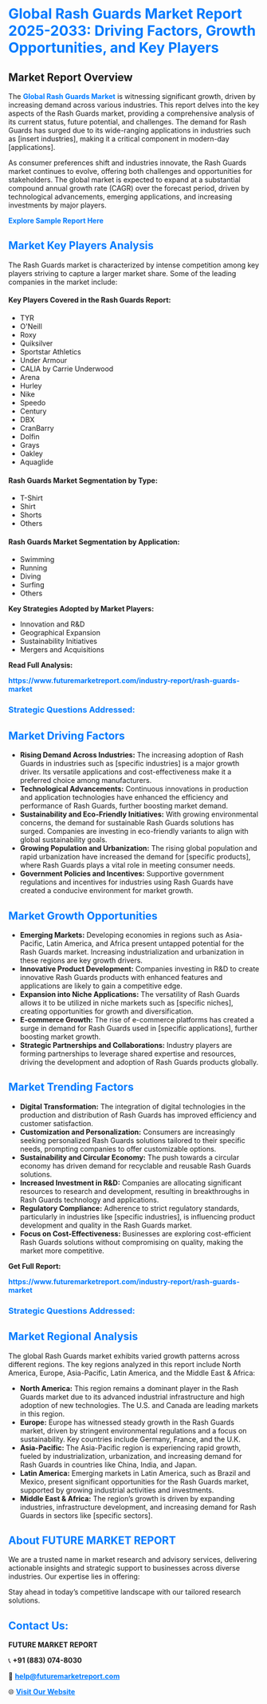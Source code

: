 <h1 style="color: #007BFF;">Global Rash Guards Market Report 2025-2033: Driving Factors, Growth Opportunities, and Key Players</h1>

<section id="overview">
<h2>Market Report Overview</h2>
<p>The <a href="https://www.futuremarketreport.com/industry-report/rash-guards-market" style="color: #007BFF; text-decoration: none;"><strong>Global Rash Guards Market</strong></a> is witnessing significant growth, driven by increasing demand across various industries. This report delves into the key aspects of the Rash Guards market, providing a comprehensive analysis of its current status, future potential, and challenges. The demand for Rash Guards has surged due to its wide-ranging applications in industries such as [insert industries], making it a critical component in modern-day [applications].</p>
<p>As consumer preferences shift and industries innovate, the Rash Guards market continues to evolve, offering both challenges and opportunities for stakeholders. The global market is expected to expand at a substantial compound annual growth rate (CAGR) over the forecast period, driven by technological advancements, emerging applications, and increasing investments by major players.</p>
</section>

<section id="overview">
<p><a href="https://www.futuremarketreport.com/request-sample/reportId=55486" style="color: #007BFF; text-decoration: none;"><strong>Explore Sample Report Here</strong></a></p>
</section>

<section id="key-players">
<h2 style="color: #007BFF;">Market Key Players Analysis</h2>
<p>The Rash Guards market is characterized by intense competition among key players striving to capture a larger market share. Some of the leading companies in the market include:</p>
<h4>Key Players Covered in the Rash Guards Report:</h4>
<ul><li>TYR</li><li>O&#039;Neill</li><li>Roxy</li><li>Quiksilver</li><li>Sportstar Athletics</li><li>Under Armour</li><li>CALIA by Carrie Underwood</li><li>Arena</li><li>Hurley</li><li>Nike</li><li>Speedo</li><li>Century</li><li>DBX</li><li>CranBarry</li><li>Dolfin</li><li>Grays</li><li>Oakley</li><li>Aquaglide</li></ul>
<h4>Rash Guards Market Segmentation by Type:</h4>
<ul><li>T-Shirt</li><li>Shirt</li><li>Shorts</li><li>Others</li></ul>

<h4>Rash Guards Market Segmentation by Application:</h4>
<ul><li>Swimming</li><li>Running</li><li>Diving</li><li>Surfing</li><li>Others</li></ul>
<p><strong>Key Strategies Adopted by Market Players:</strong></p>
<ul>
<li>Innovation and R&D</li>
<li>Geographical Expansion</li>
<li>Sustainability Initiatives</li>
<li>Mergers and Acquisitions</li>
</ul>
</section>

<section>
<p><strong>Read Full Analysis: </strong></p><a href="https://www.futuremarketreport.com/industry-report/rash-guards-market" style="color: #007BFF; text-decoration: none;"><strong>https://www.futuremarketreport.com/industry-report/rash-guards-market</strong></a>
<h3 style="color: #007BFF;">Strategic Questions Addressed:</h3>
</section>

<section id="driving-factors">
<h2 style="color: #007BFF;">Market Driving Factors</h2>
<ul>
<li><strong>Rising Demand Across Industries:</strong> The increasing adoption of Rash Guards in industries such as [specific industries] is a major growth driver. Its versatile applications and cost-effectiveness make it a preferred choice among manufacturers.</li>
<li><strong>Technological Advancements:</strong> Continuous innovations in production and application technologies have enhanced the efficiency and performance of Rash Guards, further boosting market demand.</li>
<li><strong>Sustainability and Eco-Friendly Initiatives:</strong> With growing environmental concerns, the demand for sustainable Rash Guards solutions has surged. Companies are investing in eco-friendly variants to align with global sustainability goals.</li>
<li><strong>Growing Population and Urbanization:</strong> The rising global population and rapid urbanization have increased the demand for [specific products], where Rash Guards plays a vital role in meeting consumer needs.</li>
<li><strong>Government Policies and Incentives:</strong> Supportive government regulations and incentives for industries using Rash Guards have created a conducive environment for market growth.</li>
</ul>
</section>

<section id="growth-opportunities">
<h2 style="color: #007BFF;">Market Growth Opportunities</h2>
<ul>
<li><strong>Emerging Markets:</strong> Developing economies in regions such as Asia-Pacific, Latin America, and Africa present untapped potential for the Rash Guards market. Increasing industrialization and urbanization in these regions are key growth drivers.</li>
<li><strong>Innovative Product Development:</strong> Companies investing in R&D to create innovative Rash Guards products with enhanced features and applications are likely to gain a competitive edge.</li>
<li><strong>Expansion into Niche Applications:</strong> The versatility of Rash Guards allows it to be utilized in niche markets such as [specific niches], creating opportunities for growth and diversification.</li>
<li><strong>E-commerce Growth:</strong> The rise of e-commerce platforms has created a surge in demand for Rash Guards used in [specific applications], further boosting market growth.</li>
<li><strong>Strategic Partnerships and Collaborations:</strong> Industry players are forming partnerships to leverage shared expertise and resources, driving the development and adoption of Rash Guards products globally.</li>
</ul>
</section>

<section id="trending-factors">
<h2 style="color: #007BFF;">Market Trending Factors</h2>
<ul>
<li><strong>Digital Transformation:</strong> The integration of digital technologies in the production and distribution of Rash Guards has improved efficiency and customer satisfaction.</li>
<li><strong>Customization and Personalization:</strong> Consumers are increasingly seeking personalized Rash Guards solutions tailored to their specific needs, prompting companies to offer customizable options.</li>
<li><strong>Sustainability and Circular Economy:</strong> The push towards a circular economy has driven demand for recyclable and reusable Rash Guards solutions.</li>
<li><strong>Increased Investment in R&D:</strong> Companies are allocating significant resources to research and development, resulting in breakthroughs in Rash Guards technology and applications.</li>
<li><strong>Regulatory Compliance:</strong> Adherence to strict regulatory standards, particularly in industries like [specific industries], is influencing product development and quality in the Rash Guards market.</li>
<li><strong>Focus on Cost-Effectiveness:</strong> Businesses are exploring cost-efficient Rash Guards solutions without compromising on quality, making the market more competitive.</li>
</ul>
</section>

<section>
<p><strong>Get Full Report: </strong></p><a href="https://www.futuremarketreport.com/industry-report/rash-guards-market" style="color: #007BFF; text-decoration: none;"><strong>https://www.futuremarketreport.com/industry-report/rash-guards-market</strong></a>
<h3 style="color: #007BFF;">Strategic Questions Addressed:</h3>
</section>


<section id="regional-analysis">
<h2 style="color: #007BFF;">Market Regional Analysis</h2>
<p>The global Rash Guards market exhibits varied growth patterns across different regions. The key regions analyzed in this report include North America, Europe, Asia-Pacific, Latin America, and the Middle East & Africa:</p>
<ul>
<li><strong>North America:</strong> This region remains a dominant player in the Rash Guards market due to its advanced industrial infrastructure and high adoption of new technologies. The U.S. and Canada are leading markets in this region.</li>
<li><strong>Europe:</strong> Europe has witnessed steady growth in the Rash Guards market, driven by stringent environmental regulations and a focus on sustainability. Key countries include Germany, France, and the U.K.</li>
<li><strong>Asia-Pacific:</strong> The Asia-Pacific region is experiencing rapid growth, fueled by industrialization, urbanization, and increasing demand for Rash Guards in countries like China, India, and Japan.</li>
<li><strong>Latin America:</strong> Emerging markets in Latin America, such as Brazil and Mexico, present significant opportunities for the Rash Guards market, supported by growing industrial activities and investments.</li>
<li><strong>Middle East & Africa:</strong> The region’s growth is driven by expanding industries, infrastructure development, and increasing demand for Rash Guards in sectors like [specific sectors].</li>
</ul>
</section>

<footer>
<h2 style="color: #007BFF;">About FUTURE MARKET REPORT</h2>
<p>We are a trusted name in market research and advisory services, delivering actionable insights and strategic support to businesses across diverse industries. Our expertise lies in offering:</p>

<p>Stay ahead in today’s competitive landscape with our tailored research solutions.</p>

<h2 style="color: #007BFF;">Contact Us:</h2>
<p><strong>FUTURE MARKET REPORT</strong></p>
<p>📞 <strong>+91 (883) 074-8030</strong></p>
<p>📧 <strong><a href="mailto:help@futuremarketreport.com" style="color: #007BFF;">help@futuremarketreport.com</a></strong></p>
<p>🌐 <strong><a href="https://www.futuremarketreport.com/" style="color: #007BFF;">Visit Our Website</a></strong></p>
</footer>